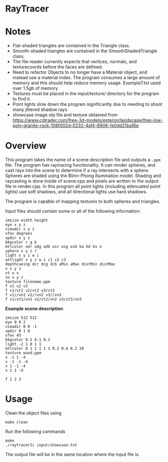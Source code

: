 # RayTracer

# Notes
- Flat-shaded triangles are contained in the Triangle class.
- Smooth-shaded triangles are contained in the SmoothShadedTriangle class.
- The file reader currently expects that vertices, normals, and texturecoords before the faces are defined.
- Need to refactor Objects to no longer have a Material object, and instead use a material index. The program consumes a large amount of memory and this should help reduce memory usage. Example7.txt used over 1.5gb of memory
- Textures must be placed in the input/texture/ directory for the program to find it.
- Point lights slow down the program significantly due to needing to shoot many jittered shadow rays
- showcase image obj file and texture obtained from https://www.cgtrader.com/free-3d-models/exterior/landscape/free-low-poly-granite-rock-108f002d-0232-4af4-8906-fe0dd21ba16e

# Overview
This program takes the name of a scene description file and outputs a `.ppm` file. The program has raytracing functionality. It can render spheres, and cast rays into the scene to determine if a ray intersects with a sphere. Spheres are shaded using the Blinn-Phong illumination model. Shading and raycasting is done inside of scene.cpp and pixels are written to the output file in render.cpp. In this program all point lights (including attenuated point lights) use soft shadows, and all directional lights use hard shadows. 

The program is capable of mapping textures to both spheres and triangles. 

Input files should contain some or all of the following information:
```
imsize width height
eye x y z
viewdir x y z
vfov degrees
updir x y z
bkgcolor r g b
mtlcolor odr odg odb osr osg osb ka kd ks n
sphere x y z r
light x y z w i
attlight x y z w i c1 c2 c3
depthcueing dcr dcg dcb aMin aMax distMin distMax
v x y z
vt u v
vn x y z
texture filename.ppm
f v1 v2 v3
f v1/vt1 v2/vt2 v3/vt3
f v1//vn1 v2//vn2 v3//vn3
f v1/vt1/vn1 v2/vt2/vn2 v3/vt3/vn3
```
**Example scene description**
```
imsize 512 512
eye 0 0 2
viewdir 0 0 -1
updir 0 1 0
vfov 45
bkgcolor 0.1 0.1 0.1
light -2 1 0 1 1
mtlcolor 0 1 1 1 1 1 0.2 0.6 0.2 20
texture wood.ppm
v -1 1 -4
v -1 -1 -4
v 1 -1 -4
v 1 1 -4

f 1 2 3
```

# Usage
Clean the object files using
```
make clean
```
Run the following commands
```
make
./raytracer1c input/showcase.txt
```
The output file will be in the same location where the input file is.
